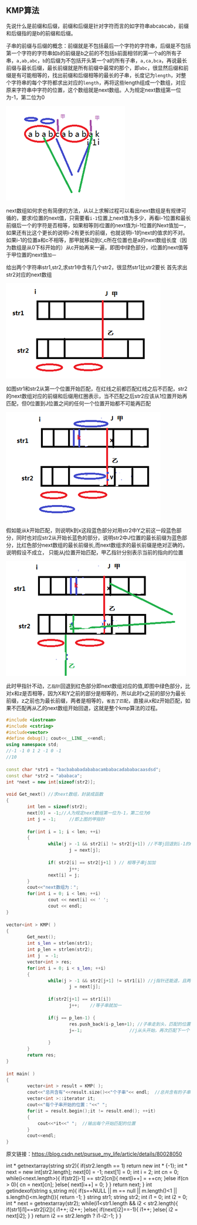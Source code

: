 ## KMP算法
先说什么是前缀和后缀，前缀和后缀是针对字符而言的如字符串abca`b`cab，前缀和后缀指的是b的前缀和后缀。

子串的前缀与后缀的概念：前缀就是不包括最后一个字符的字符串，后缀是不包括第一个字符的字符串如`b`的前缀是b之前的不包括`b`前面相邻的第一个a的所有子串，`a,ab,abc`，`b`的后缀为不包括开头第一个a的所有子串，`a,ca,bca`，再说最长前缀与最长后缀，最长前缀就是所有前缀中最常的那个，即`abc`，很显然后缀和前缀是有可能相等的，找出前缀和后缀相等的最长的子串，长度记为`length`，对整个字符串的每个字符都求出对应的`length`，再将这些length组成一个数组，对应原来字符串中字符的位置，这个数组就是next数组。人为规定next数组第一位为-1，第二位为0

![kmp4.png](./kmp4.png)

next数组如何求也有简便的方法，从以上求解过程可以看出next数组是有规律可循的，要求i位置的next值，只需要看`i-1`位置上next值为多少，再看i-1位置和最长前缀后一个的字符是否相等，如果相等则i位置的next值为i-1位置的Next值加一，如果还有比这个更长的说明i-2有更长的前缀，也就说明i-1的next的值求的不对。
如果i-1的位置a和c不相等，那甲就移动到`C`,c所在位置也是a的next数组长度（因为数组是从0下标开始的）从c开始再来一遍，即图中绿色部分，i位置的next值等于甲位置的next值`加一`

给出两个字符串str1,str2,求str1中含有几个str2，很显然str1比str2要长
首先求出str2对应的next数组

![kmp1.png](./kmp1.png)

如图str1和str2从第一个位置开始匹配，在红线之前都匹配红线之后不匹配，str2的next数组对应的前缀和后缀用红圈表示，当不匹配之后str2应该从1位置开始再匹配，但0位置到J位置之间的任何一个位置开始都不可能再匹配

![kmp2.png](kmp2.png)

假如能从k开始匹配，则说明k到x这段蓝色部分对用str2中Y之前这一段蓝色部分，同时也对应str2从开始长蓝色的部分，说明str2中J位置的最长前缀为蓝色部分，比红色部分next数组的最长前缀长,而next数组求的最长前缀是绝对正确的，说明假设不成立，
只能从j位置开始匹配，甲乙指针分别表示当前的指向的位置


![kmp3.png](kmp3.png)

此时甲指针不动，`乙指针`回退到红色部分即next数组对应的值,即图中绿色部分，比对x和z是否相等，因为X和Y之前的部分是相等的，所以此时x之前的部分为最长前缀，z之前也为最长前缀，两者是相等的，`省去了匹配`，直接从x和z开始匹配，如果不匹配再从乙的next数组开始回退，这就是整个kmp算法的过程。
```c++
#include <iostream>
#include <cstring>
#include<vector>
#define debug(); cout<<__LINE__<<endl;
using namespace std;
//-1 -1 0 1 2 -1 0 -1 
//10    
        
const char *str1 = "bacbababadababacambabacadababacaasdsd";
const char *str2 = "ababaca";
int *next = new int[sizeof(str2)]; 
        
void Get_next() //求next数组，封装成函数
{                       
        int len = sizeof(str2);
        next[0] = -1;//人为规定next数组第一位为-1，第二位为0
        int j = -1;     //即上图的甲指针
 
        for(int i = 1; i < len; ++i)
        {               
                while(j > -1 && str2[i] != str2[j+1]) //不等j回退到i-1的next值
                        j = next[j];
 
                if( str2[i] == str2[j+1] ) // 相等子串j加加
                        j++;
                next[i] = j;
        }
 		cout<<"next数组为："; 
        for(int i = 0; i < len; ++i)
                cout << next[i] << ' ';
                cout << endl;
}
 
vector<int > KMP( )
{
        Get_next();
        int s_len = strlen(str1);
        int p_len = strlen(str2);
        int j  = -1;
        vector<int > res;
        for(int i = 0; i < s_len; ++i)
        {
                while(j > -1 && str2[j+1] != str1[i]) //j指针还能退，且两个字符不相等，j就后退
                        j = next[j];
        
                if(str2[j+1] == str1[i]) 
                        j++;    //等子串就加一
        
                if(j == p_len-1) {
						res.push_back(i-p_len+1); //子串走到头，匹配的位置记录下来 
						j=-1;                  //j从头开始，再次匹配下一个 
                        
                }
        }
        return res;
}                       
                
int main( )
{		
		vector<int > result = KMP( );
        cout<<"总共含有"<<result.size()<<"个子串"<< endl;  //总共含有的子串的个数 
        vector<int >::iterator it;
        cout<<"每个子串开始的位置："<<" ";
        for(it = result.begin();it != result.end(); ++it)
    	{
        	cout<<*it<<" ";  //输出每个开始匹配的位置 
    	}
		cout<<endl;
}
```
原文链接：https://blog.csdn.net/pursue_my_life/article/details/80028050


int * getnextarray(string str2){
        if(str2.length == 1)
        return new int * {-1};
        int * next = new int[str2.length];
        next[0] = -1;
        next[1] = 0;
        int i = 2;
        int cn = 0;
        while(i<next.length>){
                if(str2[i-1] == str2[cn]){
                        next[i++] =  ++cn;
                }else if(cn > 0){
                        cn = next[cn];
                }else{
                        next[i++] = 0;
                }
        }
        return next;
}
int getindexof(string s,string m){
        if(s==NULL || m == null || m.length()<1 || s.length()<m.legth()){
                return -1;
        }
        string str1;
        string str2;
        int i1 = 0;
        int i2 = 0;
        int * next = getnextarray(str2);
        while(i1<str1.length && i2 < str2.length){
                if(str1[i1]==str2[i2]){
                        i1++;
                        i2++;
                }else{
                        if(next[i2]==-1){
                                i1++;
                        }else{
                                i2 = next[i2];
                        }
                }
                return i2 == str2.length ? i1-i2:-1;
        }
}